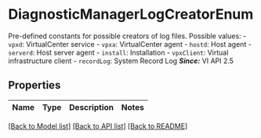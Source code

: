 # DiagnosticManagerLogCreatorEnum

Pre-defined constants for possible creators of log files.  Possible values: - `vpxd`: VirtualCenter service - `vpxa`: VirtualCenter agent - `hostd`: Host agent - `serverd`: Host server agent - `install`: Installation - `vpxClient`: Virtual infrastructure client - `recordLog`: System Record Log      ***Since:*** VI API 2.5 

## Properties
Name | Type | Description | Notes
------------ | ------------- | ------------- | -------------

[[Back to Model list]](../README.md#documentation-for-models) [[Back to API list]](../README.md#documentation-for-api-endpoints) [[Back to README]](../README.md)


